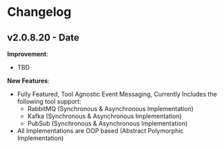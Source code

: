 # Changelog

## v2.0.8.20 - Date

**Improvement**:

- TBD

**New Features**:

- Fully Featured, Tool Agnostic Event Messaging, Currently Includes the following tool support:
  - RabbitMQ (Synchronous & Asynchronous Implementation)
  - Kafka (Synchronous & Asynchronous Implementation)
  - PubSub (Synchronous & Asynchronous Implementation)
- All Implementations are OOP based (Abstract Polymorphic Implementation)
